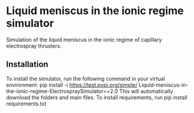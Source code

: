 # Liquid meniscus in the ionic regime simulator
 Simulation of the liquid meniscus in the ionic regime of capillary electrospray thrusters.
## Installation
To install the simulator, run the following command in your virtual environment: pip install -i https://test.pypi.org/simple/ Liquid-meniscus-in-the-ionic-regime-ElectrospraySimulator==2.0
This will automatically download the folders and main files.
To install requirements, run pip install requirements.txt
